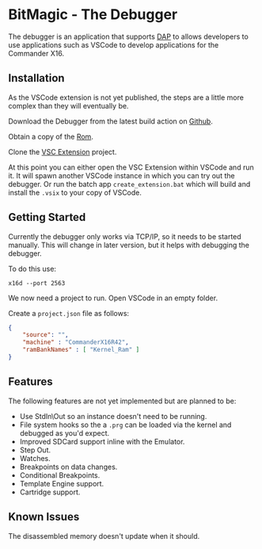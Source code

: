 # BitMagic - The Debugger

The debugger is an application that supports [DAP](https://microsoft.github.io/debug-adapter-protocol/overview) to allows developers to use applications such as VSCode to develop applications for the Commander X16.

## Installation

As the VSCode extension is not yet published, the steps are a little more complex than they will eventually be.

Download the Debugger from the latest build action on [Github](https://github.com/Yazwh0/BitMagic/actions).

Obtain a copy of the [Rom](Rom.md).

Clone the [VSC Extension](https://github.com/Yazwh0/BitMagic.VSC) project.

At this point you can either open the VSC Extension within VSCode and run it. It will spawn another VSCode instance in which you can try out the debugger. Or run the batch app `create_extension.bat` which will build and install the `.vsix` to your copy of VSCode.

## Getting Started

Currently the debugger only works via TCP/IP, so it needs to be started manually. This will change in later version, but it helps with debugging the debugger.

To do this use:

`x16d --port 2563`

We now need a project to run. Open VSCode in an empty folder.

Create a `project.json` file as follows:

```json
{
    "source": "",
    "machine" : "CommanderX16R42",
    "ramBankNames" : [ "Kernel_Ram" ]
}
```

## Features

The following features are not yet implemented but are planned to be:

- Use StdIn\Out so an instance doesn't need to be running.
- File system hooks so the a `.prg` can be loaded via the kernel and debugged as you'd expect.
- Improved SDCard support inline with the Emulator.
- Step Out.
- Watches.
- Breakpoints on data changes.
- Conditional Breakpoints.
- Template Engine support.
- Cartridge support.

## Known Issues

The disassembled memory doesn't update when it should.
